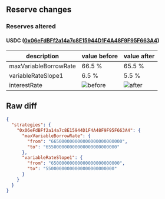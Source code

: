 ## Reserve changes

### Reserves altered

#### USDC ([0x06eFdBFf2a14a7c8E15944D1F4A48F9F95F663A4](https://scrollscan.com/address/0x06eFdBFf2a14a7c8E15944D1F4A48F9F95F663A4))

| description | value before | value after |
| --- | --- | --- |
| maxVariableBorrowRate | 66.5 % | 65.5 % |
| variableRateSlope1 | 6.5 % | 5.5 % |
| interestRate | ![before](https://dash.onaave.com/api/static?variableRateSlope1=65000000000000000000000000&variableRateSlope2=600000000000000000000000000&optimalUsageRatio=900000000000000000000000000&baseVariableBorrowRate=0&maxVariableBorrowRate=665000000000000000000000000) | ![after](https://dash.onaave.com/api/static?variableRateSlope1=55000000000000000000000000&variableRateSlope2=600000000000000000000000000&optimalUsageRatio=900000000000000000000000000&baseVariableBorrowRate=0&maxVariableBorrowRate=655000000000000000000000000) |

## Raw diff

```json
{
  "strategies": {
    "0x06eFdBFf2a14a7c8E15944D1F4A48F9F95F663A4": {
      "maxVariableBorrowRate": {
        "from": "665000000000000000000000000",
        "to": "655000000000000000000000000"
      },
      "variableRateSlope1": {
        "from": "65000000000000000000000000",
        "to": "55000000000000000000000000"
      }
    }
  }
}
```